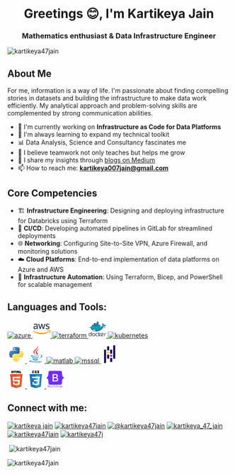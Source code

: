 <h1 align="center">Greetings 😊, I'm Kartikeya Jain</h1>
<h3 align="center">Mathematics enthusiast & Data Infrastructure Engineer</h3>

<p align="left"> <img src="https://komarev.com/ghpvc/?username=kartikeya47jain&label=Profile%20views&color=0e75b6&style=flat" alt="kartikeya47jain" /> </p>

## About Me
For me, information is a way of life. I'm passionate about finding compelling stories in datasets and building the infrastructure to make data work efficiently. My analytical approach and problem-solving skills are complemented by strong communication abilities.

- 🔭 I'm currently working on **Infrastructure as Code for Data Platforms**
- 🌱 I'm always learning to expand my technical toolkit
- 📊 Data Analysis, Science and Consultancy fascinates me
- 🤝 I believe teamwork not only teaches but helps me grow
- 📝 I share my insights through [blogs on Medium](https://medium.com/@kartikeya47jain)
- 📫 How to reach me: **kartikeya007jain@gmail.com**

## Core Competencies
- 🏗️ **Infrastructure Engineering**: Designing and deploying infrastructure for Databricks using Terraform
- 🔄 **CI/CD**: Developing automated pipelines in GitLab for streamlined deployments
- 🌐 **Networking**: Configuring Site-to-Site VPN, Azure Firewall, and monitoring solutions
- ☁️ **Cloud Platforms**: End-to-end implementation of data platforms on Azure and AWS
- 🤖 **Infrastructure Automation**: Using Terraform, Bicep, and PowerShell for scalable management

## Languages and Tools:
<p align="left">
  <!-- Cloud & Infrastructure -->
  <a href="https://azure.microsoft.com/en-in/" target="_blank" rel="noreferrer"> <img src="https://www.vectorlogo.zone/logos/microsoft_azure/microsoft_azure-icon.svg" alt="azure" width="40" height="40"/> </a>
  <a href="https://aws.amazon.com" target="_blank" rel="noreferrer"> <img src="https://raw.githubusercontent.com/devicons/devicon/master/icons/amazonwebservices/amazonwebservices-original-wordmark.svg" alt="aws" width="40" height="40"/> </a>
  <a href="https://www.terraform.io/" target="_blank" rel="noreferrer"> <img src="https://www.vectorlogo.zone/logos/terraformio/terraformio-icon.svg" alt="terraform" width="40" height="40"/> </a>
  <a href="https://www.docker.com/" target="_blank" rel="noreferrer"> <img src="https://raw.githubusercontent.com/devicons/devicon/master/icons/docker/docker-original-wordmark.svg" alt="docker" width="40" height="40"/> </a>
  <a href="https://kubernetes.io" target="_blank" rel="noreferrer"> <img src="https://www.vectorlogo.zone/logos/kubernetes/kubernetes-icon.svg" alt="kubernetes" width="40" height="40"/> </a>
  
  <!-- Programming & Data -->
  <a href="https://www.python.org" target="_blank" rel="noreferrer"> <img src="https://raw.githubusercontent.com/devicons/devicon/master/icons/python/python-original.svg" alt="python" width="40" height="40"/> </a>
  <a href="https://www.java.com" target="_blank" rel="noreferrer"> <img src="https://raw.githubusercontent.com/devicons/devicon/master/icons/java/java-original.svg" alt="java" width="40" height="40"/> </a>
  <a href="https://www.mathworks.com/" target="_blank" rel="noreferrer"> <img src="https://upload.wikimedia.org/wikipedia/commons/2/21/Matlab_Logo.png" alt="matlab" width="40" height="40"/> </a>
  <a href="https://www.microsoft.com/en-us/sql-server" target="_blank" rel="noreferrer"> <img src="https://www.svgrepo.com/show/303229/microsoft-sql-server-logo.svg" alt="mssql" width="40" height="40"/> </a>
  <a href="https://pandas.pydata.org/" target="_blank" rel="noreferrer"> <img src="https://raw.githubusercontent.com/devicons/devicon/2ae2a900d2f041da66e950e4d48052658d850630/icons/pandas/pandas-original.svg" alt="pandas" width="40" height="40"/> </a>
  
  <!-- Web Development -->
  <a href="https://www.w3.org/html/" target="_blank" rel="noreferrer"> <img src="https://raw.githubusercontent.com/devicons/devicon/master/icons/html5/html5-original-wordmark.svg" alt="html5" width="40" height="40"/> </a>
  <a href="https://www.w3schools.com/css/" target="_blank" rel="noreferrer"> <img src="https://raw.githubusercontent.com/devicons/devicon/master/icons/css3/css3-original-wordmark.svg" alt="css3" width="40" height="40"/> </a>
  <a href="https://getbootstrap.com" target="_blank" rel="noreferrer"> <img src="https://raw.githubusercontent.com/devicons/devicon/master/icons/bootstrap/bootstrap-plain-wordmark.svg" alt="bootstrap" width="40" height="40"/> </a>
</p>

## Connect with me:
<p align="left">
<a href="https://linkedin.com/in/kartikeya-jain" target="blank"><img align="center" src="https://raw.githubusercontent.com/rahuldkjain/github-profile-readme-generator/master/src/images/icons/Social/linked-in-alt.svg" alt="kartikeya jain" height="30" width="40" /></a>
<a href="https://twitter.com/kartikeya47jain" target="blank"><img align="center" src="https://raw.githubusercontent.com/rahuldkjain/github-profile-readme-generator/master/src/images/icons/Social/twitter.svg" alt="kartikeya47jain" height="30" width="40" /></a>
<a href="https://medium.com/@kartikeya47jain" target="blank"><img align="center" src="https://raw.githubusercontent.com/rahuldkjain/github-profile-readme-generator/master/src/images/icons/Social/medium.svg" alt="@kartikeya47jain" height="30" width="40" /></a>
<a href="https://kaggle.com/kartikeya_47_jain" target="blank"><img align="center" src="https://raw.githubusercontent.com/rahuldkjain/github-profile-readme-generator/master/src/images/icons/Social/kaggle.svg" alt="kartikeya_47_jain" height="30" width="40" /></a>
<a href="https://instagram.com/kartikeya47jain" target="blank"><img align="center" src="https://raw.githubusercontent.com/rahuldkjain/github-profile-readme-generator/master/src/images/icons/Social/instagram.svg" alt="kartikeya47jain" height="30" width="40" /></a>
<a href="https://www.codechef.com/users/kartikeya47j" target="blank"><img align="center" src="https://cdn.jsdelivr.net/npm/simple-icons@3.1.0/icons/codechef.svg" alt="kartikeya47j" height="30" width="40" /></a>
</p>

<p>&nbsp;<img align="center" src="https://github-readme-stats.vercel.app/api?username=kartikeya47jain&show_icons=true&locale=en" alt="kartikeya47jain" /></p>

<p><img align="center" src="https://github-readme-streak-stats.herokuapp.com/?user=kartikeya47jain&" alt="kartikeya47jain" /></p>
